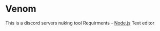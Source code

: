 # Venom
This is a discord servers nuking tool
Requirments - [Node.js](https://nodejs.org/en/)
              Text editor 
